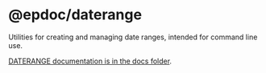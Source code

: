 # @epdoc/daterange

Utilities for creating and managing date ranges, intended for command line use.

[DATERANGE documentation is in the docs folder](../docs/DATERANGE.md).
